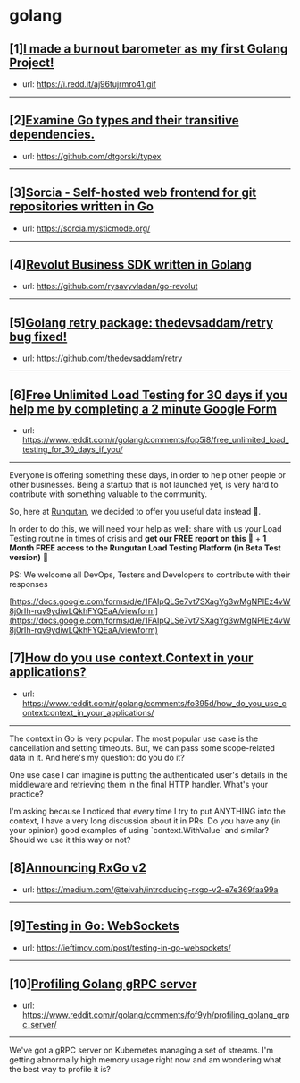 # golang
## [1][I made a burnout barometer as my first Golang Project!](https://www.reddit.com/r/golang/comments/folqj1/i_made_a_burnout_barometer_as_my_first_golang/)
- url: https://i.redd.it/aj96tujrmro41.gif
---

## [2][Examine Go types and their transitive dependencies.](https://www.reddit.com/r/golang/comments/foe2a4/examine_go_types_and_their_transitive_dependencies/)
- url: https://github.com/dtgorski/typex
---

## [3][Sorcia - Self-hosted web frontend for git repositories written in Go](https://www.reddit.com/r/golang/comments/foowep/sorcia_selfhosted_web_frontend_for_git/)
- url: https://sorcia.mysticmode.org/
---

## [4][Revolut Business SDK written in Golang](https://www.reddit.com/r/golang/comments/fopbz2/revolut_business_sdk_written_in_golang/)
- url: https://github.com/rysavyvladan/go-revolut
---

## [5][Golang retry package: thedevsaddam/retry bug fixed!](https://www.reddit.com/r/golang/comments/fonegj/golang_retry_package_thedevsaddamretry_bug_fixed/)
- url: https://github.com/thedevsaddam/retry
---

## [6][Free Unlimited Load Testing for 30 days if you help me by completing a 2 minute Google Form](https://www.reddit.com/r/golang/comments/fop5i8/free_unlimited_load_testing_for_30_days_if_you/)
- url: https://www.reddit.com/r/golang/comments/fop5i8/free_unlimited_load_testing_for_30_days_if_you/
---
Everyone is offering something these days, in order to help other people or other businesses. Being a startup that is not launched yet, is very hard to contribute with something valuable to the community.

So, here at [Rungutan](https://rungutan.com), we decided to offer you useful data instead 🙂. 

In order to do this, we will need your help as well: share with us your Load Testing routine in times of crisis and __get our FREE report on this__ 📰 + __1 Month FREE access to the Rungutan Load Testing Platform (in Beta Test version)__ 📣

PS: We welcome all DevOps, Testers and Developers to contribute with their responses

[https://docs.google.com/forms/d/e/1FAIpQLSe7vt7SXagYg3wMgNPIEz4vW8j0rIh-rqv9ydiwLQkhFYQEaA/viewform](https://docs.google.com/forms/d/e/1FAIpQLSe7vt7SXagYg3wMgNPIEz4vW8j0rIh-rqv9ydiwLQkhFYQEaA/viewform)
## [7][How do you use context.Context in your applications?](https://www.reddit.com/r/golang/comments/fo395d/how_do_you_use_contextcontext_in_your_applications/)
- url: https://www.reddit.com/r/golang/comments/fo395d/how_do_you_use_contextcontext_in_your_applications/
---
The context in Go is very popular. The most popular use case is the cancellation and setting timeouts. But, we can pass some scope-related data in it. And here's my question: do you do it?

One use case I can imagine is putting the authenticated user's details in the middleware and retrieving them in the final HTTP handler. What's your practice?

I'm asking because I noticed that every time I try to put ANYTHING into the context, I have a very long discussion about it in PRs. Do you have any (in your opinion) good examples of using \`context.WithValue\` and similar? Should we use it this way or not?
## [8][Announcing RxGo v2](https://www.reddit.com/r/golang/comments/fo9hl4/announcing_rxgo_v2/)
- url: https://medium.com/@teivah/introducing-rxgo-v2-e7e369faa99a
---

## [9][Testing in Go: WebSockets](https://www.reddit.com/r/golang/comments/fobvhg/testing_in_go_websockets/)
- url: https://ieftimov.com/post/testing-in-go-websockets/
---

## [10][Profiling Golang gRPC server](https://www.reddit.com/r/golang/comments/fof9yh/profiling_golang_grpc_server/)
- url: https://www.reddit.com/r/golang/comments/fof9yh/profiling_golang_grpc_server/
---
We've got a gRPC server on Kubernetes managing a set of streams. I'm getting abnormally high memory usage right now and am wondering what the best way to profile it is?
